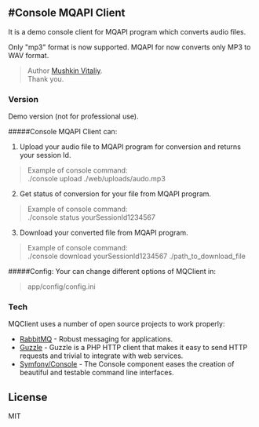 #Console MQAPI Client
---
It is a demo console client for MQAPI program which converts audio files.

Only "mp3" format is now supported. MQAPI for now converts only MP3 to WAV format.

>Author [Mushkin Vitaliy].  
>Thank you.

### Version
Demo version (not for professional use).

#####Console MQAPI Client can:

1. Upload your audio file to MQAPI program for conversion and returns your session Id.

> Example of console command:  
>  ./console upload ./web/uploads/audo.mp3

2. Get status of conversion for your file from MQAPI program.

> Example of console command:  
>  ./console status yourSessionId1234567

3. Download your converted file from MQAPI program.

> Example of console command:  
>  ./console download yourSessionId1234567 ./path_to_download_file

#####Config:
Your can change different options of MQClient in:
>app/config/config.ini

### Tech

MQClient uses a number of open source projects to work properly:

* [RabbitMQ] - Robust messaging for applications.
* [Guzzle] - Guzzle is a PHP HTTP client that makes it easy to send HTTP requests and trivial to integrate with web services.
* [Symfony/Console] - The Console component eases the creation of beautiful and testable command line interfaces.

License
----

MIT

[RabbitMQ]:https://www.rabbitmq.com
[Guzzle]: http://docs.guzzlephp.org
[Symfony/Console]: http://symfony.com/doc/current/components/console/introduction.html
[Mushkin Vitaliy]:https://github.com/mushkin-v